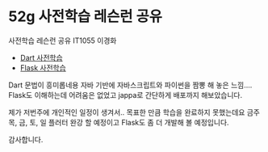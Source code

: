 # 52g 사전학습 레슨런 공유

사전학습 레슨런 공유 IT1055 이경화

- [Dart 사전학습](./dart.md)
- [Flask 사전학습](./Flask.md)

Dart 문법이 흥미롭네용 자바 기반에 자바스크립트와 파이썬을 짬뽕 해 놓은 느낌.... 
Flask도 이해하는데 어려움은 없었고 jappa로 간단하게 배포까지 해보았습니다.

제가 저번주에 개인적인 일정이 생겨서.. 목표한 만큼 학습을 완료하지 못했는데요 
금주 목, 금, 토, 일 플러터 완강 할 예정이고
Flask도 좀 더 개발해 볼 예정입니다.

감사합니다.
